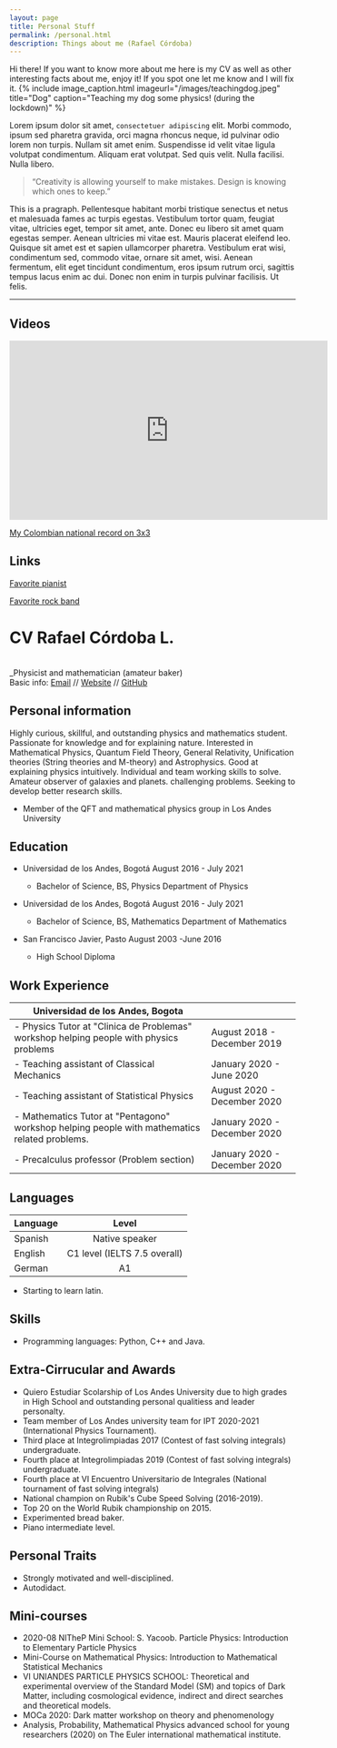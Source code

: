 ```yaml
---
layout: page
title: Personal Stuff
permalink: /personal.html
description: Things about me (Rafael Córdoba)
---
```


Hi there! If you want to know more about me here is my CV as well as other interesting facts about me, enjoy it! If you spot one let me know and I will fix it.
{% include image_caption.html imageurl="/images/teachingdog.jpeg" title="Dog" caption="Teaching my dog some physics! (during the lockdown)" %}

Lorem ipsum dolor sit amet, `consectetuer adipiscing` elit. Morbi commodo, ipsum sed pharetra gravida, orci magna rhoncus neque, id pulvinar odio lorem non turpis. Nullam sit amet enim. Suspendisse id velit vitae ligula volutpat condimentum. Aliquam erat volutpat. Sed quis velit. Nulla facilisi. Nulla libero.


>“Creativity is allowing yourself to make mistakes. Design is knowing which ones to keep.”


This is a pragraph. Pellentesque habitant morbi tristique senectus et netus et malesuada fames ac turpis egestas. Vestibulum tortor quam, feugiat vitae, ultricies eget, tempor sit amet, ante. Donec eu libero sit amet quam egestas semper. Aenean ultricies mi vitae est. Mauris placerat eleifend leo. Quisque sit amet est et sapien ullamcorper pharetra. Vestibulum erat wisi, condimentum sed, commodo vitae, ornare sit amet, wisi. Aenean fermentum, elit eget tincidunt condimentum, eros ipsum rutrum orci, sagittis tempus lacus enim ac dui. Donec non enim in turpis pulvinar facilisis. Ut felis.



***
<!-- 
## Code Blocks

```css
#header h1 { 
  color: #fff;
  margin-bottom: 1.5em; 
}

.author-avatar {
  border-radius: 5px;
  display: block;
  height: 60px;   
  margin-right: 30px;
  width: 60px;
}
```

```javascript
// Simple map
var map;
function initMap() {
  map = new google.maps.Map(document.getElementById('map'), {
    center: {lat: -34.397, lng: 150.644},
    zoom: 8
  });
}
```

```json
{"menu": {
  "id": "file",
  "value": "File",
  "popup": {
    "menuitem": [
      {"value": "New", "onclick": "CreateNewDoc()"},
      {"value": "Open", "onclick": "OpenDoc()"},
      {"value": "Close", "onclick": "CloseDoc()"}
    ]
  }
}}
```

```yml
sass:
  input_file: sass/main.scss.njk
  output_file: assets/css/main.css
  indentWidth: 4
  outputStyle: nested
  precision: 10
```

```
No language indicated, so no syntax highlighting. 
```

Inline `code` has `back-ticks around` it.

a normal html comment -->
## Videos

<iframe width="560" height="315" src="https://www.youtube.com/embed/Hi7ibjkAkxI" frameborder="0" allow="accelerometer; autoplay; clipboard-write; encrypted-media; gyroscope; picture-in-picture" allowfullscreen></iframe>
<!--
<iframe src="https://player.vimeo.com/video/153339497?byline=0" width="500" height="281" frameborder="0" webkitallowfullscreen mozallowfullscreen allowfullscreen></iframe>
-->


[My Colombian national record on 3x3](https://youtu.be/Hi7ibjkAkxI) 
## Links

[Favorite pianist](https://youtu.be/yMqM-jcAaJg)

[Favorite rock band](https://youtu.be/3_gVB_4Gs3M )

# CV Rafael Córdoba L.

<br> _Physicist and mathematician (amateur baker)  <br>
Basic info:
[Email](rf.cordoba@uniandes.edu.co) // [Website](https://rafaf991.github.io/)  // [GitHub](https://github.com/rafaf991/) 


## Personal information
Highly curious, skillful, and outstanding physics and mathematics student. Passionate for knowledge
and for explaining nature. Interested in Mathematical Physics, Quantum Field Theory, General Relativity, Unification theories (String theories and M-theory) and Astrophysics. Good at explaining physics intuitively. Individual and team working skills to solve. Amateur observer of galaxies and planets.
challenging problems. Seeking to develop better research skills. 
- Member of the QFT and mathematical physics group in Los Andes University

## Education

+  Universidad de los Andes, Bogotá  August 2016 - July 2021
    - Bachelor of Science, BS, Physics
 Department of Physics

+ Universidad de los Andes, Bogotá  August 2016 - July 2021
    - Bachelor of Science, BS, Mathematics
 Department of Mathematics

+ San Francisco Javier, Pasto  August 2003 -June 2016
    - High School Diploma




## Work Experience

| Universidad de los Andes, Bogota                                                               	|                              	|
|------------------------------------------------------------------------------------------------	|------------------------------	|
| - Physics Tutor at "Clinica de Problemas" workshop helping people with physics problems        	|  August 2018 - December 2019 	|
| - Teaching assistant of Classical Mechanics                                                    	|   January 2020 - June 2020   	|
| - Teaching assistant of Statistical Physics                                                    	|  August 2020 - December 2020 	|
| - Mathematics Tutor at "Pentagono" workshop helping people with mathematics related problems.  	| January 2020 - December 2020 	|
| - Precalculus professor (Problem section)                                                      	| January 2020 - December 2020 	|

## Languages

| Language 	|             Level             	|
|----------	|:-----------------------------:	|
| Spanish  	|         Native speaker        	|
| English  	| C1 level (IELTS 7.5 overall)  	|
| German   	|               A1              	|

- Starting to learn latin.

## Skills
- Programming languages: Python, C++ and Java.

## Extra-Cirrucular and Awards
+ Quiero Estudiar Scolarship of Los Andes University due to high grades in High School and outstanding personal qualitiess and leader personalty.
+ Team member of Los Andes university team for IPT 2020-2021 (International Physics Tournament).
+ Third place at Integrolimpiadas 2017 (Contest of fast solving integrals) undergraduate.
+ Fourth place at Integrolimpiadas 2019 (Contest of fast solving integrals) undergraduate. 
+ Fourth place at VI Encuentro Universitario de Integrales (National tournament of fast solving integrals)
+ National champion on Rubik's Cube Speed Solving (2016-2019).
+ Top 20 on the World Rubik championship on 2015.
+ Experimented bread baker. 
+ Piano intermediate level.

## Personal Traits
- Strongly motivated and well-disciplined.
- Autodidact.
## Mini-courses
- 2020-08 NITheP Mini School: S. Yacoob. Particle Physics: Introduction to Elementary Particle Physics
-  Mini-Course on Mathematical Physics: Introduction to Mathematical Statistical Mechanics
-  VI UNIANDES PARTICLE PHYSICS SCHOOL:
    Theoretical and experimental overview of the Standard Model (SM) and topics of Dark Matter, including cosmological evidence, indirect and direct searches and theoretical models. 
-  MOCa 2020: Dark matter workshop on theory and phenomenology
- Analysis, Probability, Mathematical Physics advanced school for young researchers (2020) on The Euler international mathematical institute.




